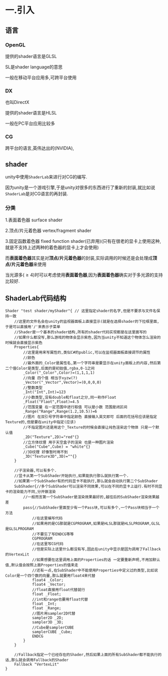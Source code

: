 # 一.引入

## 语言 

### OpenGL

提供的shader语言是GLSL

SL是shader language的意思

一般在移动平台应用多,可跨平台使用

### DX

也叫DirectX

提供的shader语言是HLSL

一般在PC平台应用比较多

### CG

跨平台的语言,英伟达出的(NVIDIA),

## shader

unity中使用`ShaderLab`来进行对CG的编写.

因为unity是一个游戏引擎,于是unity对很多的东西进行了重新的封装,就比如说`ShaderLab`是对CG语言的再封装.

### 分类

1.表面着色器 surface shader

2.顶点/片元着色器 vertex/fragment shader

3.固定函数着色器 fixed function shader(已弃用)(只有在很老的显卡上使用这种,就是不支持上述两种的着色器的显卡上才会使用)

而**表面着色器**其实是对**顶点/片元着色器**的封装,实际调用的时候还是会处理成**顶点/片元着色器**来使用

当光源多($\geq4$)时可以考虑使用**表面着色器**,因为**表面着色器**确实对于多光源的支持比较好.

## ShaderLab代码结构

```shader
Shader "test shader/myShader"{ // 这里指定shader的名字,但是不要求与文件名保持一致
    //这里的文件名会在unity的监视器面板上直接显示(就是在选择shader的下拉框里面,于是可以直接用'/'来表示子菜单
    //Shader是一个基本的shader结构,所有的shader代码实现都是在这里面写的
    //如果什么都没写,那么游戏的物体会显示紫色,因为当unity不知道这个物体怎么渲染的时候就会直接显示紫色
    Properties{
        //这里是用来写属性的,类似C#的public,可以在监视器面板直接调节的属性
        //颜色
        //最外面的_Color是属性名,第一个字符串是要显示在unity面板上的内容,然后第二个值Color是类型,后面的是初始值,rgba,0-1之间
        _Color("_Color",Color)=(1,1,1,1)
        //向量 四个值 相当于xyzw(?)
        _Vector("_Vector",Vector)=(0,0,0,0)
        //整数类型
        _Int("Int",Int)=123
        //小数类型,没有double和float之分,同一称作Float
        _Float("Flaot",Float)=4.5
        //范围变量 在一定范围中进行取值 可以是小数 范围是闭区间
        _Range("Range",Range(1.2,10.5))=6
        //图片 在双引号字符串中指定颜色 直接输入英文即可 后面的花括号应该是指定Texture的,但是要在unity中指定(应该)
        //不指定图片还是用这个_Texture的时候会直接让纯色渲染这个物体 只是一个默认值
        _2D("Texture",2D)="red"{}
        //立方体纹理 用于天空盒子的渲染 也是一种图片渲染
        _Cube("Cube",Cube) = "white"{}
        //3D纹理 好像暂时用不到
        _3D("Texture3D",3D)=""{}
    }
    
    //子渲染器,可以有多个.
    //显卡从第一个SubShader开始执行,如果能执行那么就执行第一个.
    //如果第一个SubShader有的代码显卡不能执行,那么就会自动执行第二个SubShader
    SubShader{//多个SubShader可以渲染不同效果,可以在不同的显卡上运行.有时不同显卡的渲染能力不同,分开做渲染
        //一般而言第一个SubShader是渲染效果最好的,越往后的SubShader渲染效果越差
        pass{//SubShader里面至少有一个Pass块,可以有多个,一个Pass块相当于一个方法
            //在这里编写代码
            //如果用的是CG那就是CGPROGRAM,如果是HLSL那就是HLSLPROGRAM,GLSL是GLSLPROGRAM
            //不要忘了写ENDCG等等
            CGPROGRAM
            //在这里写CG代码
            //但是实际上这里什么都没有写,因此在unity中显示是因为调用了Fallback的VertexLit
            //如果想要在这里调用上面的Properties的话 一定要重新声明,不用加默认值,默认值会按照上面Properties的值来走
            //还有一点,在SubShader中不能使用Properties中定义过的类型,比如说Color是一个四个数的向量,那么就要用float4来代替
            float4 _Color;
            float4 _Vector;
            //float直接用float代替就行
            float _Float;
            //int和range也要用float代替
            float _Int;
            float _Range;
            //图片用sampler2D代替
            sampler2D _2D;
            sampler3D _3D;
            //Cube是samplerCUBE
            samplerCUBE _Cube;
            ENDCG
        }
    }
    
    //Fallback指定一个已经存在的Shader,然后如果上面的所有SubShader都不能执行的话,那么就会调用Fallback的Shader
    Fallback "VertexLit" 
}
```